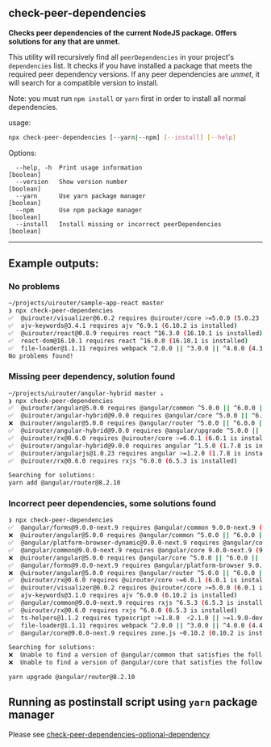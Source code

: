 ## check-peer-dependencies

**Checks peer dependencies of the current NodeJS package.  Offers solutions for any that are unmet.**

This utility will recursively find all `peerDependencies` in your project's `dependencies` list.
It checks if you have installed a package that meets the required peer dependency versions.
If any peer dependencies are *unmet*, it will search for a compatible version to install.

Note: you must run `npm install` or `yarn` first in order to install all normal dependencies.

usage:

```bash
npx check-peer-dependencies [--yarn|--npm] [--install] [--help]
```


Options:
```
  --help, -h  Print usage information                                  [boolean]
  --version   Show version number                                      [boolean]
  --yarn      Use yarn package manager                                 [boolean]
  --npm       Use npm package manager                                  [boolean]
  --install   Install missing or incorrect peerDependencies            [boolean]
```

---

## Example outputs:

### No problems 

```bash
~/projects/uirouter/sample-app-react master
❯ npx check-peer-dependencies
✅  @uirouter/visualizer@6.0.2 requires @uirouter/core >=5.0.0 (5.0.23 is installed)
✅  ajv-keywords@3.4.1 requires ajv ^6.9.1 (6.10.2 is installed)
✅  @uirouter/react@0.8.9 requires react ^16.3.0 (16.10.1 is installed)
✅  react-dom@16.10.1 requires react ^16.0.0 (16.10.1 is installed)
✅  file-loader@1.1.11 requires webpack ^2.0.0 || ^3.0.0 || ^4.0.0 (4.39.1 is installed)
No problems found!
```

### Missing peer dependency, solution found

```bash
~/projects/uirouter/angular-hybrid master ⇣
❯ npx check-peer-dependencies
✅  @uirouter/angular@5.0.0 requires @angular/common ^5.0.0 || ^6.0.0 || ^7.0.0 || ^8.0.0 (5.2.11 is installed)
✅  @uirouter/angular-hybrid@9.0.0 requires @angular/core ^5.0.0 || ^6.0.0 || ^7.0.0 || ^8.0.0 (5.2.11 is installed)
❌  @uirouter/angular@5.0.0 requires @angular/router ^5.0.0 || ^6.0.0 || ^7.0.0 || ^8.0.0 (@angular/router is not installed)
✅  @uirouter/angular-hybrid@9.0.0 requires @angular/upgrade ^5.0.0 || ^6.0.0 || ^7.0.0 || ^8.0.0 (5.2.11 is installed)
✅  @uirouter/rx@0.6.0 requires @uirouter/core >=6.0.1 (6.0.1 is installed)
✅  @uirouter/angular-hybrid@9.0.0 requires angular ^1.5.0 (1.7.8 is installed)
✅  @uirouter/angularjs@1.0.23 requires angular >=1.2.0 (1.7.8 is installed)
✅  @uirouter/rx@0.6.0 requires rxjs ^6.0.0 (6.5.3 is installed)

Searching for solutions:
yarn add @angular/router@8.2.10
```

### Incorrect peer dependencies, some solutions found

```bash
❯ npx check-peer-dependencies
✅  @angular/forms@9.0.0-next.9 requires @angular/common 9.0.0-next.9 (9.0.0-next.9 is installed)
❌  @uirouter/angular@5.0.0 requires @angular/common ^5.0.0 || ^6.0.0 || ^7.0.0 || ^8.0.0 (9.0.0-next.9 is installed)
✅  @angular/platform-browser-dynamic@9.0.0-next.9 requires @angular/compiler 9.0.0-next.9 (9.0.0-next.9 is installed)
✅  @angular/common@9.0.0-next.9 requires @angular/core 9.0.0-next.9 (9.0.0-next.9 is installed)
❌  @uirouter/angular@5.0.0 requires @angular/core ^5.0.0 || ^6.0.0 || ^7.0.0 || ^8.0.0 (9.0.0-next.9 is installed)
✅  @angular/forms@9.0.0-next.9 requires @angular/platform-browser 9.0.0-next.9 (9.0.0-next.9 is installed)
❌  @uirouter/angular@5.0.0 requires @angular/router ^5.0.0 || ^6.0.0 || ^7.0.0 || ^8.0.0 (9.0.0-next.9 is installed)
✅  @uirouter/rx@0.6.0 requires @uirouter/core >=6.0.1 (6.0.1 is installed)
✅  @uirouter/visualizer@6.0.2 requires @uirouter/core >=5.0.0 (6.0.1 is installed)
✅  ajv-keywords@3.1.0 requires ajv ^6.0.0 (6.10.2 is installed)
✅  @angular/common@9.0.0-next.9 requires rxjs ^6.5.3 (6.5.3 is installed)
✅  @uirouter/rx@0.6.0 requires rxjs ^6.0.0 (6.5.3 is installed)
✅  ts-helpers@1.1.2 requires typescript >=1.8.0  <2.1.0 || >=1.9.0-dev || >=2.0.0-dev || || >=2.1.0-dev (3.5.3 is installed)
✅  file-loader@1.1.11 requires webpack ^2.0.0 || ^3.0.0 || ^4.0.0 (4.41.0 is installed)
✅  @angular/core@9.0.0-next.9 requires zone.js ~0.10.2 (0.10.2 is installed)

Searching for solutions:
❌  Unable to find a version of @angular/common that satisfies the following peerDependencies: 9.0.0-next.9 and ^5.0.0 || ^6.0.0 || ^7.0.0 || ^8.0.0
❌  Unable to find a version of @angular/core that satisfies the following peerDependencies: 9.0.0-next.9 and ^5.0.0 || ^6.0.0 || ^7.0.0 || ^8.0.0

yarn upgrade @angular/router@8.2.10
```

## Running as postinstall script using `yarn` package manager

Please see [check-peer-dependencies-optional-dependency](https://github.com/christopherthielen/check-peer-dependencies/tree/master/packages/check-peer-dependencies-optional-dependency)
